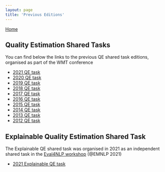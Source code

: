 ```yaml
---
layout: page
title: 'Previous Editions'
---
```

 
[Home](../index.md)

## Quality Estimation Shared Tasks

You can find below the links to the previous QE shared task editions, organised as part of the WMT conference


* [2021 QE task](https://www.statmt.org/wmt21/quality-estimation-task.html)
* [2020 QE task](https://www.statmt.org/wmt20/quality-estimation-task.html)
* [2019 QE task](https://statmt.org/wmt19/qe-task.html)
* [2018 QE task](https://statmt.org/wmt18/quality-estimation-task.html)
* [2017 QE task](https://statmt.org/wmt17/quality-estimation-task.html)
* [2016 QE task](https://statmt.org/wmt16/quality-estimation-task.html)
* [2015 QE task](https://statmt.org/wmt15/quality-estimation-task.html)
* [2014 QE task](https://statmt.org/wmt14/quality-estimation-task.html)
* [2013 QE task](https://statmt.org/wmt13/quality-estimation-task.html)
* [2012 QE task](https://statmt.org/wmt12/quality-estimation-task.html)


## Explainable Quality Estimation Shared Task

The Explainable QE shared task was organised in 2021 as an independent shared task in the [Eval4NLP workshop](https://eval4nlp.github.io/) (@EMNLP 2021)

* [2021 Explainable QE task](https://eval4nlp.github.io/sharedtask.html)
